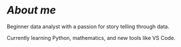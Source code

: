 # *About me* #

Beginner data analyst with a passion for story telling through data.

Currently learning Python, mathematics, and new tools like VS Code.

